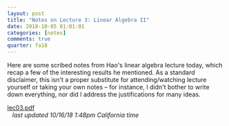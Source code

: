 ```yaml
---
layout: post
title: "Notes on Lecture 3: Linear Algebra II"
date: 2018-10-05 01:01:01
categories: [notes]
comments: true
quarter: fa18
---
```


Here are some scribed notes from Hao's linear algebra lecture today, which recap a few of the interesting results he mentioned. As a standard disclaimer, this isn't a proper substitute for attending/watching lecture yourself or taking your own notes – for instance, I didn't bother to write down everything, nor did I address the justifications for many ideas.

<a href="{{ site.url }}/notes/fa18/lec03.pdf" class="post-btn-link">lec03.pdf</a>
<span class="desktop-hide"><br /></span><span class="mobile-hide">&nbsp;&nbsp;</span> <em>last updated 10/16/18 1:48pm California time</em>

<!--more-->
